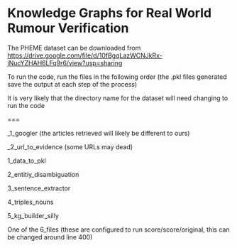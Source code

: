 # Knowledge Graphs for Real World Rumour Verification

The PHEME dataset can be downloaded from https://drive.google.com/file/d/10fBgqLazWCNJkRx-jNucYZHAH6LFq9r6/view?usp=sharing

To run the code, run the files in the following order (the .pkl files generated save the output at each step of the process)

It is very likely that the directory name for the dataset will need changing to run the code

===

_1_googler (the articles retrieved will likely be different to ours)

_2_url_to_evidence (some URLs may dead)

1_data_to_pkl

2_entitiy_disambiguation

3_sentence_extractor

4_triples_nouns

5_kg_builder_silly

One of the 6_files (these are configured to run score/score/original, this can be changed around line 400)

